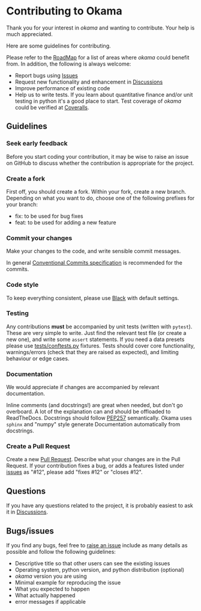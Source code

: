 # Contributing to Okama

Thank you for your interest in _okama_ and wanting to contribute. Your help is much appreciated.

Here are some guidelines for contributing.

Please refer to the [RoadMap](https://github.com/mbk-dev/okama/blob/dev/README.md#roadmap) for a list of areas where _okama_ could benefit
from. In addition, the following is always welcome:

- Report bugs using [Issues](https://github.com/mbk-dev/okama/issues)
- Request new functionality and enhancement in [Discussions](https://github.com/mbk-dev/okama/discussions)
- Improve performance of existing code
- Help us to write tests. If you learn about quantitative finance and/or unit testing in python it's a good place to start. Test coverage of _okama_ could be verified at [Coveralls](https://coveralls.io/github/mbk-dev/okama?branch=dev).

## Guidelines

### Seek early feedback

Before you start coding your contribution, it may be wise to raise an issue on GitHub to discuss whether the contribution is appropriate for the project.

### Create a fork
First off, you should create a fork. Within your fork, create a new branch. Depending on what you want to do, choose one of the following prefixes for your branch:
- fix: <name of your fix> to be used for bug fixes
- feat: <name of new feature> to be used for adding a new feature

### Commit your changes
Make your changes to the code, and write sensible commit messages.

In general [Conventional Commits specification](https://www.conventionalcommits.org/en/v1.0.0/) is recommended for the commits.

### Code style

To keep everything consistent, please use [Black](https://github.com/psf/black) with default settings.

### Testing

Any contributions **must** be accompanied by unit tests (written with `pytest`). These are very simple to write. Just find the relevant test file (or create a new one), and write some `assert` statements. If you need a data presets please use [tests/conftests.py](tests/conftests.py) fixtures. Tests should cover core functionality, warnings/errors (check that they are raised as expected), and limiting behaviour or edge cases.

### Documentation

We would appreciate if changes are accompanied by relevant documentation.

Inline comments (and docstrings!) are great when needed, but don't go overboard. A lot of the explanation can and should be offloaded to ReadTheDocs. Docstrings should follow [PEP257](https://stackoverflow.com/questions/2557110/what-to-put-in-a-python-module-docstring) semantically. Okama uses `sphinx` and "numpy" style generate Documentation automatically from docstrings.

### Create a Pull Request
Create a new [Pull Request](https://github.com/mbk-dev/okama/pulls). Describe what your changes are in the Pull Request. If your contribution fixes a bug, or adds a features listed under [issues](https://github.com/mbk-dev/okama/issues) as "#12", please add "fixes #12" or "closes #12". 

## Questions

If you have any questions related to the project, it is probably easiest to ask it in [Discussions](https://github.com/mbk-dev/okama/discussions).

## Bugs/issues

If you find any bugs, feel free to [raise an issue](https://github.com/mbk-dev/okama/issues) include as many details as possible and follow the following guidelines:

- Descriptive title so that other users can see the existing issues
- Operating system, python version, and python distribution (optional)
- _okama_ version you are using
- Minimal example for reproducing the issue
- What you expected to happen
- What actually happened
- error messages if applicable
